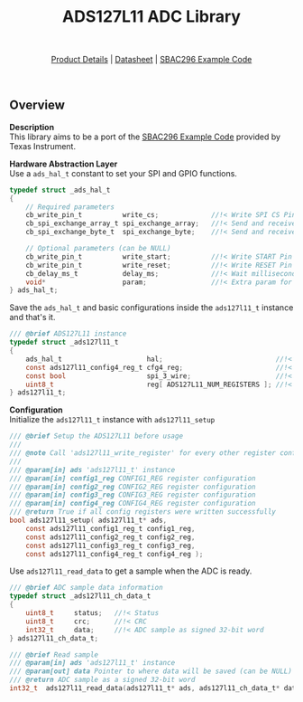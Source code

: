 <h1 align="center">ADS127L11 ADC Library</h1>
<br>
<p align="center">
<a href="https://www.ti.com/product/ADS127L11" title="Product Details">Product Details</a> |
<a href="https://www.ti.com/lit/ds/symlink/ads127l11.pdf" title="Datasheet">Datasheet</a> |
<a href="https://www.ti.com/tool/download/SBAC296" title="C Example Code">SBAC296 Example Code</a>
</p>
<br>

## Overview

**Description**<br>
This library aims to be a port of the <a href="https://www.ti.com/tool/download/SBAC296" title="C Example Code">SBAC296 Example Code</a> provided by Texas Instrument.

**Hardware Abstraction Layer**<br>
Use a `ads_hal_t` constant to set your SPI and GPIO functions.

```C
typedef struct _ads_hal_t
{
    // Required parameters
    cb_write_pin_t          write_cs;             //!< Write SPI CS Pin status
    cb_spi_exchange_array_t spi_exchange_array;   //!< Send and receive multiple bytes over SPI
    cb_spi_exchange_byte_t  spi_exchange_byte;    //!< Send and receive a single byte over SPI

    // Optional parameters (can be NULL)
    cb_write_pin_t          write_start;          //!< Write START Pin status (can be NULL if the pin is floating)
    cb_write_pin_t          write_reset;          //!< Write RESET Pin status (can be NULL if the pin is floating)
    cb_delay_ms_t           delay_ms;             //!< Wait milliseconds (can be NULL)
    void*                   param;                //!< Extra param for callback handlers (can be NULL)
} ads_hal_t;
```

Save the `ads_hal_t` and basic configurations inside the `ads127l11_t` instance and that's it.

```C
/// @brief ADS127L11 instance
typedef struct _ads127l11_t
{
    ads_hal_t                     hal;                            //!< HAL Callback Functions
    const ads127l11_config4_reg_t cfg4_reg;                       //!< CONFIG4 Register Value
    const bool                    spi_3_wire;                     //!< Flag SPI 3 Wire is enabled
    uint8_t                       reg[ ADS127L11_NUM_REGISTERS ]; //!< ADS127L11 Register Map
} ads127l11_t;
```

**Configuration**<br>
Initialize the `ads127l11_t` instance with `ads127l11_setup`
```C
/// @brief Setup the ADS127L11 before usage
///
/// @note Call 'ads127l11_write_register' for every other register configuration after calling this function
///
/// @param[in] ads 'ads127l11_t' instance
/// @param[in] config1_reg CONFIG1_REG register configuration
/// @param[in] config2_reg CONFIG2_REG register configuration
/// @param[in] config3_reg CONFIG3_REG register configuration
/// @param[in] config4_reg CONFIG4_REG register configuration
/// @return True if all config registers were written successfully
bool ads127l11_setup( ads127l11_t* ads,
    const ads127l11_config1_reg_t config1_reg,
    const ads127l11_config2_reg_t config2_reg,
    const ads127l11_config3_reg_t config3_reg,
    const ads127l11_config4_reg_t config4_reg );
```

Use `ads127l11_read_data` to get a sample when the ADC is ready.

```C
/// @brief ADC sample data information
typedef struct _ads127l11_ch_data_t
{
    uint8_t     status;   //!< Status
    uint8_t     crc;      //!< CRC
    int32_t     data;     //!< ADC sample as signed 32-bit word
} ads127l11_ch_data_t;

/// @brief Read sample
/// @param[in] ads 'ads127l11_t' instance
/// @param[out] data Pointer to where data will be saved (can be NULL)
/// @return ADC sample as a signed 32-bit word
int32_t  ads127l11_read_data(ads127l11_t* ads, ads127l11_ch_data_t* data);
```
